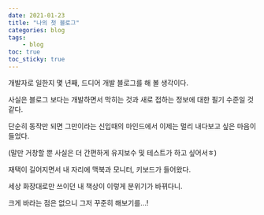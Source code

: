 ```yaml
---
date: 2021-01-23
title: "나의 첫 블로그"
categories: blog
tags:
    - blog
toc: true
toc_sticky: true
---
```


개발자로 일한지 몇 년째, 드디어 개발 블로그를 해 볼 생각이다.

사실은 블로그 보다는 개발하면서 막히는 것과 새로 접하는 정보에 대한 필기 수준일 것 같다.

단순히 동작만 되면 그만이라는 신입때의 마인드에서 이제는 멀리 내다보고 싶은 마음이 들었다.

(말만 거창할 뿐 사실은 더 간편하게 유지보수 및 테스트가 하고 싶어서ㅎ)

재택이 길어지면서 내 자리에 맥북과 모니터, 키보드가 들어왔다.

세상 화장대로만 쓰이던 내 책상이 이렇게 분위기가 바뀌다니.

크게 바라는 점은 없으니 그저 꾸준히 해보기를...!